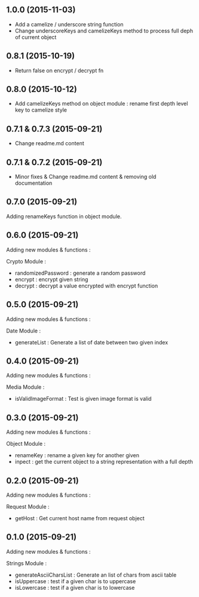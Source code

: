 ## 1.0.0 (2015-11-03)

- Add a camelize / underscore string function 
- Change underscoreKeys and camelizeKeys method to process full deph of current object

## 0.8.1 (2015-10-19)

- Return false on encrypt / decrypt fn

## 0.8.0 (2015-10-12)

- Add camelizeKeys method on object module : rename first depth level key to camelize style

## 0.7.1 & 0.7.3 (2015-09-21)

- Change readme.md content

## 0.7.1 & 0.7.2 (2015-09-21)

- Minor fixes & Change readme.md content & removing old documentation

## 0.7.0 (2015-09-21)

Adding renameKeys function in object module.

## 0.6.0 (2015-09-21)

Adding new modules & functions :

Crypto Module : 
- randomizedPassword : generate a random password
- encrypt : encrypt given string
- decrypt : decrypt a value encrypted with encrypt function

## 0.5.0 (2015-09-21)

Adding new modules & functions :

Date Module : 

- generateList : Generate a list of date between two given index

## 0.4.0 (2015-09-21)

Adding new modules & functions :

Media Module : 

- isValidImageFormat : Test is given image format is valid

## 0.3.0 (2015-09-21)

Adding new modules & functions :

Object Module : 

- renameKey : rename a given key for another given
- inpect : get the current object to a string representation with a full depth

## 0.2.0 (2015-09-21)

Adding new modules & functions :

Request Module : 

- getHost : Get current host name from request object

## 0.1.0 (2015-09-21)

Adding new modules & functions :

Strings Module : 
- generateAsciiCharsList : Generate an list of chars from ascii table
- isUppercase : test if a given char is to uppercase
- isLowercase : test if a given char is to lowercase
